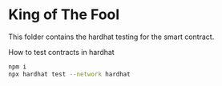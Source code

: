 # King of The Fool

This folder contains the hardhat testing for the smart contract.

<summary>
How to test contracts in hardhat
</summary>

```sh
npm i
npx hardhat test --network hardhat
```

